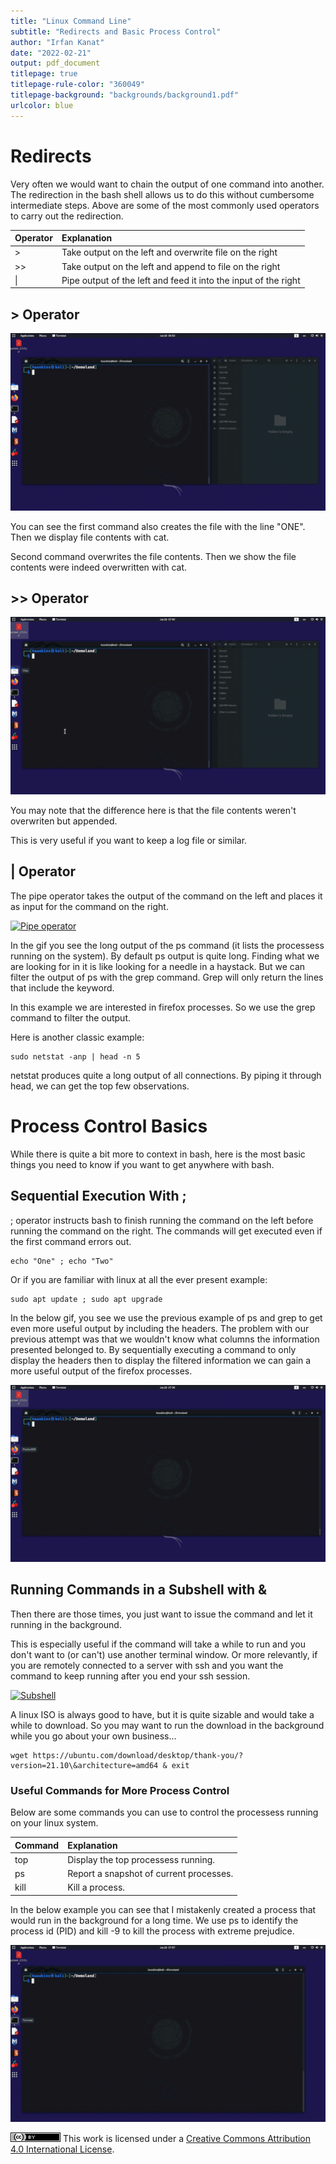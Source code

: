 ```yaml
---
title: "Linux Command Line"
subtitle: "Redirects and Basic Process Control"
author: "Irfan Kanat"
date: "2022-02-21"
output: pdf_document
titlepage: true
titlepage-rule-color: "360049"
titlepage-background: "backgrounds/background1.pdf"
urlcolor: blue
---
```



# Redirects

Very often we would want to chain the output of one command into another. The redirection in the bash shell allows us to do this without cumbersome intermediate steps. Above are some of the most commonly used operators to carry out the redirection.

|Operator| Explanation |
|:---|:---|
| > | Take output on the left and overwrite file on the right |
| >> |Take output on the left and append to file on the right |
| \| | Pipe output of the left and feed it into the input of the right |

## > Operator

[![Overwrite](figures/overwrite.gif)](videos/overwrite.mp4 "Click to listen with audio")


You can see the first command also creates the file with the line "ONE". Then we display file contents with cat. 

Second command overwrites the file contents. Then we show the file contents were indeed overwritten with cat.

## >> Operator

[![Append](figures/append.gif)](videos/append.mp4 "Click to listen with audio")

You may note that the difference here is that the file contents weren't overwriten but appended.

This is very useful if you want to keep a log file or similar.

## \| Operator

The pipe operator takes the output of the command on the left and places it as input for the command on the right.

[![Pipe operator](figures/pipe.gif)](videos/pipe.mp4 "Click to listen with audio.")

In the gif you see the long output of the ps command (it lists the processess running on the system). By default ps output is quite long. Finding what we are looking for in it is like looking for a needle in a haystack. But we can filter the output of ps with the grep command. Grep will only return the lines that include the keyword. 

In this example we are interested in firefox processes. So we use the grep command to filter the output.

Here is another classic example: 

    sudo netstat -anp | head -n 5

netstat produces quite a long output of all connections. By piping it through head, we can get the top few observations.

# Process Control Basics

While there is quite a bit more to context in bash, here is the most basic things you need to know if you want to get anywhere with bash.

## Sequential Execution With ;

; operator instructs bash to finish running the command on the left before running the command on the right. The commands will get executed even if the first command errors out.

    echo "One" ; echo "Two"

Or if you are familiar with linux at all the ever present example:

    sudo apt update ; sudo apt upgrade

In the below gif, you see we use the previous example of ps and grep to get even more useful output by including the headers. The problem with our previous attempt was that we wouldn't know what columns the information presented belonged to. By sequentially executing a command to only display the headers then to display the filtered information we can gain a more useful output of the firefox processes.

[![Sequential Execution](figures/sequentialExecution.gif)](videos/sequentialExecution.mp4 "Click to listen with audio.")

## Running Commands in a Subshell with &

Then there are those times, you just want to issue the command and let it running in the background.

This is especially useful if the command will take a while to run and you don't want to (or can't) use another terminal window. Or more relevantly, if you are remotely connected to a server with ssh and you want the command to keep running after you end your ssh session.

[![Subshell](figures/subshell.gif)](videos/subshell.mp4 "Click to listen with audio.")

A linux ISO is always good to have, but it is quite sizable and would take a while to download. So you may want to run the download in the background while you go about your own business...

	wget https://ubuntu.com/download/desktop/thank-you/?version=21.10\&architecture=amd64 & exit

### Useful Commands for More Process Control

Below are some commands you can use to control the processess running on your linux system.

| Command | Explanation |
|:----|:----|
| top | Display the top processess running. |
| ps  | Report a snapshot of current processes.|
| kill | Kill a process. |

In the below example you can see that I mistakenly created a process that would run in the background for a long time. We use ps to identify the process id (PID) and kill -9 to kill the process with extreme prejudice.

[![Process Management](figures/processManagement.gif)](videos/processManagement.mp4 "Click to listen with audio.")



![CC4](CC4.png) This work is licensed under a [Creative Commons Attribution 4.0 International License](http://creativecommons.org/licenses/by/4.0/).


